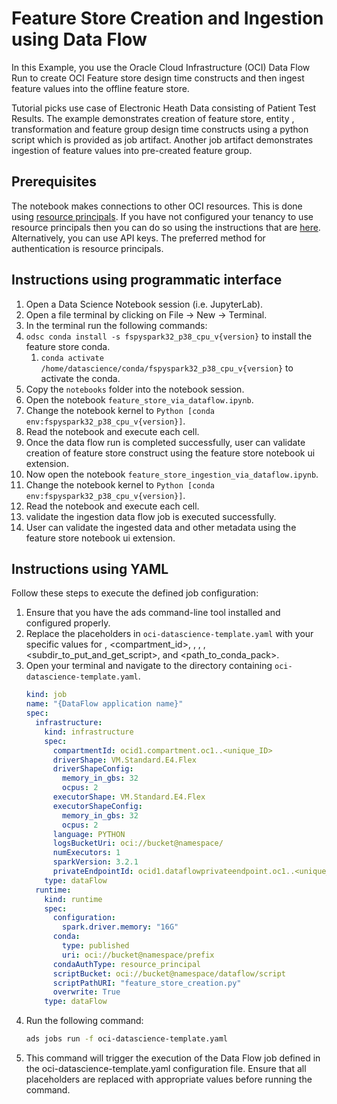 Feature Store Creation and Ingestion using Data Flow
=====================================================

In this Example, you use the Oracle Cloud Infrastructure (OCI) Data Flow Run to create OCI Feature store design time constructs and then ingest feature values into the offline feature store.

Tutorial picks use case of Electronic Heath Data consisting of Patient Test Results. The example demonstrates creation of feature store, entity , transformation and feature group design time constructs using a python script which is provided as job artifact. Another job artifact demonstrates ingestion of feature values into pre-created feature group.

## Prerequisites

The notebook makes connections to other OCI resources. This is done using [resource principals](https://docs.oracle.com/en-us/iaas/Content/Functions/Tasks/functionsaccessingociresources.htm). If you have not configured your tenancy to use resource principals then you can do so using the instructions that are [here](https://docs.oracle.com/en-us/iaas/data-science/using/create-dynamic-groups.htm). Alternatively, you can use API keys. The preferred method for authentication is resource principals.


## Instructions using programmatic interface

1. Open a Data Science Notebook session (i.e. JupyterLab).
2. Open a file terminal by clicking on File -> New -> Terminal.
3. In the terminal run the following commands:
4. `odsc conda install -s fspyspark32_p38_cpu_v{version}` to install the feature store conda.
    1. `conda activate /home/datascience/conda/fspyspark32_p38_cpu_v{version}` to activate the conda.
5. Copy the `notebooks` folder into the notebook session.
6. Open the notebook `feature_store_via_dataflow.ipynb`.
7. Change the notebook kernel to `Python [conda env:fspyspark32_p38_cpu_v{version}]`.
8. Read the notebook and execute each cell.
9. Once the data flow run is completed successfully, user can validate creation of feature store construct using the feature store notebook ui extension.
10. Now open the notebook `feature_store_ingestion_via_dataflow.ipynb`.
11. Change the notebook kernel to `Python [conda env:fspyspark32_p38_cpu_v{version}]`.
12. Read the notebook and execute each cell.
13. validate the ingestion data flow job is executed successfully.
14. User can validate the ingested data and other metadata using the feature store notebook ui extension.

## Instructions using YAML

Follow these steps to execute the defined job configuration:

1. Ensure that you have the ads command-line tool installed and configured properly.
2. Replace the placeholders in ```oci-datascience-template.yaml``` with your specific values for <uuid>, <compartment_id>, <mybucket>, <mynamespace>, <dataflow-logs-prefix>, <subdir_to_put_and_get_script>, and <path_to_conda_pack>.
3. Open your terminal and navigate to the directory containing ```oci-datascience-template.yaml```.
   ```yaml
   kind: job
   name: "{DataFlow application name}"
   spec:
     infrastructure:
       kind: infrastructure
       spec:
         compartmentId: ocid1.compartment.oc1..<unique_ID>
         driverShape: VM.Standard.E4.Flex
         driverShapeConfig:
           memory_in_gbs: 32
           ocpus: 2
         executorShape: VM.Standard.E4.Flex
         executorShapeConfig:
           memory_in_gbs: 32
           ocpus: 2
         language: PYTHON
         logsBucketUri: oci://bucket@namespace/
         numExecutors: 1
         sparkVersion: 3.2.1
         privateEndpointId: ocid1.dataflowprivateendpoint.oc1..<unique_ID>
       type: dataFlow
     runtime:
       kind: runtime
       spec:
         configuration:
           spark.driver.memory: "16G"
         conda:
           type: published
           uri: oci://bucket@namespace/prefix
         condaAuthType: resource_principal
         scriptBucket: oci://bucket@namespace/dataflow/script
         scriptPathURI: "feature_store_creation.py"
         overwrite: True
       type: dataFlow
   ```
4. Run the following command:
   ```bash
   ads jobs run -f oci-datascience-template.yaml
   ```
5. This command will trigger the execution of the Data Flow job defined in the oci-datascience-template.yaml configuration file. Ensure that all placeholders are replaced with appropriate values before running the command.
